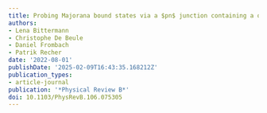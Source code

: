 ```yaml
---
title: Probing Majorana bound states via a $pn$ junction containing a quantum dot
authors:
- Lena Bittermann
- Christophe De Beule
- Daniel Frombach
- Patrik Recher
date: '2022-08-01'
publishDate: '2025-02-09T16:43:35.168212Z'
publication_types:
- article-journal
publication: '*Physical Review B*'
doi: 10.1103/PhysRevB.106.075305
---
```

